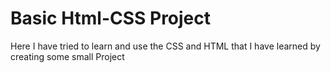 # Basic Html-CSS Project
 Here I have tried to learn and use the CSS and HTML that I have learned by creating some small Project

